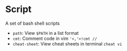 # Script

A set of bash shell scripts

- `path`: View `$PATH` in a list format
- `cmt`: Comment code in vim `'<,'>!cmt //`
- `cheat-sheet`: View cheat sheets in terminal `cheat vi`

